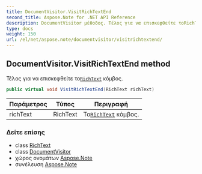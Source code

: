 ```yaml
---
title: DocumentVisitor.VisitRichTextEnd
second_title: Aspose.Note for .NET API Reference
description: DocumentVisitor μέθοδος. Τέλος για να επισκεφθείτε τοRichText κόμβος.
type: docs
weight: 150
url: /el/net/aspose.note/documentvisitor/visitrichtextend/
---
```

## DocumentVisitor.VisitRichTextEnd method

Τέλος για να επισκεφθείτε το[`RichText`](../../richtext/) κόμβος.

```csharp
public virtual void VisitRichTextEnd(RichText richText)
```

| Παράμετρος | Τύπος | Περιγραφή |
| --- | --- | --- |
| richText | RichText | Το[`RichText`](../../richtext/) κόμβος. |

### Δείτε επίσης

* class [RichText](../../richtext/)
* class [DocumentVisitor](../)
* χώρος ονομάτων [Aspose.Note](../../documentvisitor/)
* συνέλευση [Aspose.Note](../../../)


